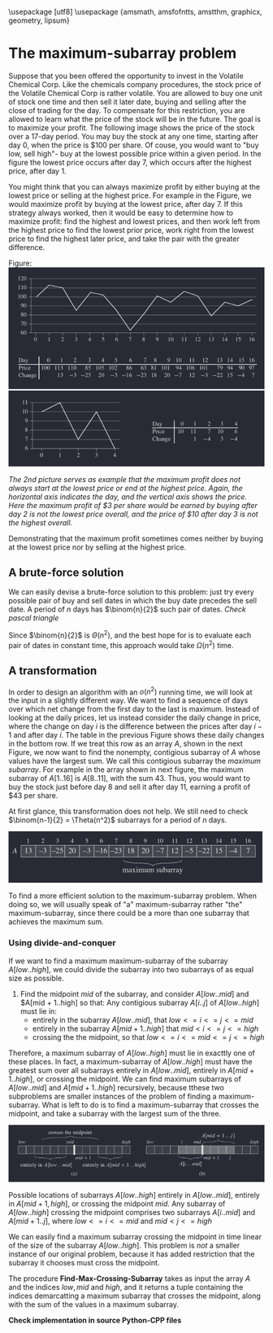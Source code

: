 \usepackage [utf8] 
\usepackage {amsmath, amsfofntts, amstthm, graphicx, geometry, lipsum}


# The maximum-subarray problem

Suppose that you been offered the opportunity to invest in the Volatile Chemical Corp. 
Like the chemicals company procedures, the stock price of the Volatile Chemical Corp 
is rather volatile. You are allowed to buy one unit of stock one time and then sell it 
later date, buying and selling after the close of trading for the day. To compensate 
for this restriction, you are allowed to learn what the price of the stock will be in 
the future. The goal is to maximize your profit. The following image shows the price 
of the stock over a 17-day period. You may buy the stock at any one time, starting after
day 0, when the price is $100 per share. Of couse, you would want to "buy low, sell high"-
buy at the lowest possible price within a given period. In the figure the lowest price 
occurs after day 7, which occurs after the highest price, after day 1. 

You might think that you can always maximize profit by either buying at the lowest price
or selling at the highest price. For example in the Figure, we would maximize profit by 
buying at the lowest price, after day 7. If this strategy always worked, then it would be 
easy to determine how to maximize profit: find the highest and lowest prices, and then work 
left from the highest price to find the lowest prior price, work right from the lowest price 
to find the highest later price, and take the pair with the greater difference.

Figure:
![Figure 4-1](./fig4-1.png)
![Figure 4-2](./fig4-2.png)

*The 2nd picture serves as example that the maximum profit does not always start at the 
lowest price or end at the highest price. Again, the horizontal axis indicates the day, 
and the vertical axis shows the price. Here the maximum profit of $3 per share would be 
earned by buying after day 2 is not the lowest price overall, and the price of $10 after 
day 3 is not the highest overall.*

Demonstrating that the maximum profit sometimes comes neither by buying at the lowest price 
nor by selling at the highest price. 

## A brute-force solution 

We can easily devise a brute-force solution to this problem: just try every possible pair of 
buy and sell dates in which the buy date precedes the sell date. A period of $n$ days has 
$\binom{n}{2}$ such pair of dates. *Check pascal triangle*

Since $\binom{n}{2}$ is $\Theta(n^2)$, and the best hope for is to evaluate each pair of dates 
in constant time, this approach would take $\Omega(n^2)$ time. 

## A transformation 

In order to design an algorithm with an $o(n^2)$ running time, we will look at the input in a 
slightly different way. We want to find a sequence of days over which net change from the first 
day to the last is maximum. Instead of looking at the daily prices, let us instead consider the 
daily change in price, where the change on day $i$ is the difference between the prices after 
day $i - 1$ and after day $i$. The table in the previous Figure shows these daily changes in the 
bottom row. If we treat this row as an array $A$, shown in the next Figure, we now want to find 
the nonempty, contigious subarray of $A$ whose values have the largest sum. We call this contigious 
subarray the *maximum subarray*. For example in the array shown in next figure, the maximum subarray 
of $A[1..16]$ is $A[8..11]$, with the sum 43. Thus, you would want to buy the stock just before day 8 
and sell it after day 11, earning a profit of $43 per share. 

At first glance, this transformation does not help. We still need to check $\binom{n-1}{2} = \Theta(n^2)$ 
subarrays for a period of $n$ days.

![Figure 4-3](./fig4-3.png)

To find a more efficient solution to the maximum-subarray problem. When doing so, we will usually speak of 
"a" maximum-subarray rather "the" maximum-subarray, since there could be a more than one subarray that achieves
the maximum sum.

### Using divide-and-conquer 

If we want to find a maximum maximum-subarray of the subarray $A[low..high]$, we could divide the subarray into 
two subarrays of as equal size as possible. 

  1) Find the midpoint $mid$ of the subarray, and consider $A[low..mid]$ and $A[mid + 1..high] so that: 
    Any contigious subarray $A[i..j]$ of $A[low..high]$ must lie in:
      - entirely in the subarray $A[low..mid]$, that $low <= i <= j <= mid$
      - entirely in the subarray $A[mid + 1..high]$ that $mid < i <= j <= high$ 
      - crossing the the midpoint, so that $low <= i <= mid <= j <= high$ 

Therefore, a maximum subarray of $A[low..high]$ must lie in exacttly one of these places. In fact, 
a maximum-subarray of $A[low..high]$ must have the greatest sum over all subarrays entirely in $A[low..mid]$,
entirely in $A[mid + 1..high]$, or crossing the midpoint. We can find maximum subarrays of $A[low..mid]$ and 
$A[mid + 1..high]$ recursively, because tthese two subproblems are smaller instances of the problem of finding 
a maximum-subarray. What is left to do is to find a maximum-subarray that crosses the midpoint, and take a 
subarray with the largest sum of the three. 

![Figure 4-4](./fig4-4.png)

Possible locations of subarrays $A[low..high]$ entirely in $A[low..mid]$, entirely in $A[mid + 1, high]$, 
or crossing the midpoint $mid$. Any subarray of $A[low..high]$ crossing the midpoint comprises two subarrays 
$A[i..mid]$ and $A[mid + 1..j]$, where $low <= i <= mid$ and $mid < j <= high$ 

We can easily find a maximum subarray crossing the midpoint in time linear of the size of the subarray 
$A[low..high]$. This problem is *not* a smaller instance of our original problem, because it has added restriction 
that the subarray it chooses must cross the midpoint. 

The procedure **Find-Max-Crossing-Subarray** takes as input the array $A$ and the indices $low, mid$ and $high$, 
and it returns a tuple containing the indices demarcatting a maximum subarray  that crosses the midpoint, 
along with the sum of the values in a maximum subarray. 

**Check implementation in source Python-CPP files** 
